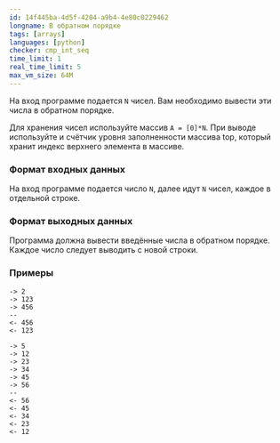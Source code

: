 ```yaml
---
id: 14f445ba-4d5f-4204-a9b4-4e80c0229462
longname: В обратном порядке
tags: [arrays]
languages: [python]
checker: cmp_int_seq
time_limit: 1
real_time_limit: 5
max_vm_size: 64M
---
```



На вход программе подается `N` чисел. Вам необходимо вывести эти числа в обратном порядке. 

Для хранения чисел используйте массив `A = [0]*N`. При выводе используйте и счётчик уровня заполненности массива top, который хранит индекс верхнего элемента в массиве.

### Формат входных данных

На вход программе подается число `N`, далее идут `N` чисел, каждое в отдельной строке. 

### Формат выходных данных

Программа должна вывести введённые числа в обратном порядке. Каждое число следует выводить с новой строки.

### Примеры

```
-> 2
-> 123
-> 456
--
<- 456
<- 123
```


```
-> 5
-> 12
-> 23
-> 34
-> 45
-> 56
--
<- 56
<- 45
<- 34
<- 23
<- 12
```
